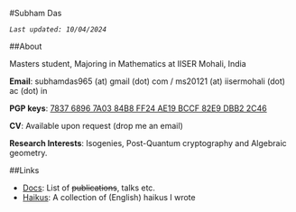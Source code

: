 #Subham Das

_`Last updated: 10/04/2024`_

##About 

Masters student, Majoring in Mathematics at IISER Mohali, India

**Email**: subhamdas965 (at) gmail (dot) com /  ms20121 (at) iisermohali (dot) ac (dot) in

**PGP keys**: [7837 6896 7A03 84B8 FF24 AE19 BCCF 82E9 DBB2 2C46](?page=pgp)

**CV**: Available upon request (drop me an email)

**Research Interests**: Isogenies, Post-Quantum cryptography and Algebraic geometry.

##Links 

- [Docs](?page=docs): List of ~~publications~~, talks etc.  
- [Haikus](?page=haiku): A collection of (English) haikus I wrote


























